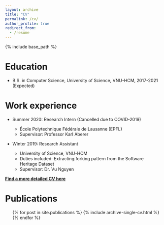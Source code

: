 ```yaml
---
layout: archive
title: "CV"
permalink: /cv/
author_profile: true
redirect_from:
  - /resume
---
```


{% include base_path %}

Education
======
* B.S. in Computer Science, University of Science, VNU-HCM, 2017-2021 (Expected)

Work experience
======
* Summer 2020: Research Intern (Cancelled due to COVID-2019)
  * École Polytechnique Fédérale de Lausanne (EPFL)
  <!-- * Duties included: Tagging issues -->
  * Supervisor: Professor Karl Aberer

* Winter 2019: Research Assistant
  * University of Science, VNU-HCM
  * Duties included: Extracting forking pattern from the Software Heritage Dataset
  * Supervisor: Dr. Vu Nguyen

<!-- Skills
======
* Skill 1
* Skill 2
  * Sub-skill 2.1
  * Sub-skill 2.2
  * Sub-skill 2.3
* Skill 3 -->

**[Find a more detailed CV here](http://huunghia160799.github.io/files/CV.pdf)**

Publications
======
  <ul>{% for post in site.publications %}
    {% include archive-single-cv.html %}
  {% endfor %}</ul>
  
<!-- Talks
======
  <ul>{% for post in site.talks %}
    {% include archive-single-talk-cv.html %}
  {% endfor %}</ul> -->
  
<!-- Teaching
======
  <ul>{% for post in site.teaching %}
    {% include archive-single-cv.html %}
  {% endfor %}</ul> -->
  
<!-- Service and leadership
======
* Currently signed in to 43 different slack teams -->
